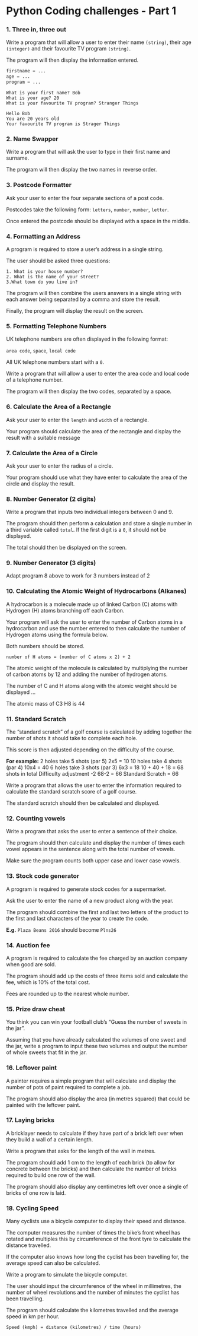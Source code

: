 # Python Coding challenges - Part 1

### 1. Three in, three out
Write a program that will allow a user to enter their name `(string)`, their age `(integer)` and their favourite TV program `(string)`.

The program will then display the information entered.

```python
firstname = ...
age = ...
program = ...
```

```
What is your first name? Bob
What is your age? 20
What is your favourite TV program? Stranger Things

Hello Bob
You are 20 years old
Your favourite TV program is Strager Things
```

### 2. Name Swapper
Write a program that will ask the user to type in their first name and surname.

The program will then display the two names in reverse order.

### 3. Postcode Formatter

Ask your user to enter the four separate sections of a post code.

Postcodes take the following form: `letters`, `number`, `number`, `letter`.

Once entered the postcode should be displayed with a space in the middle.

### 4. Formatting an Address
A program is required to store a user’s address in a single string.

The user should be asked three questions:
    
    1. What is your house number?
    2. What is the name of your street?
    3.What town do you live in?

The program will then combine the users answers in a single string with each answer being separated by a comma and store the result.

Finally, the program will display the result on the screen.

### 5. Formatting Telephone Numbers
UK telephone numbers are often displayed in the following format:

`area code`, `space`, `local code`

All UK telephone numbers start with a `0`.

Write a program that will allow a user to enter the area code and local code of a telephone number.

The program will then display the two codes, separated by a space.

### 6. Calculate the Area of a Rectangle
Ask your user to enter the `length` and `width` of a rectangle.

Your program should calculate the area of the rectangle and display the result with a suitable message

### 7. Calculate the Area of a Circle
Ask your user to enter the radius of a circle.

Your program should use what they have enter to calculate the area of the circle and display the result.

### 8. Number Generator (2 digits)
Write a program that inputs two individual integers between 0 and 9.

The program should then perform a calculation and store a single number in a third variable called `total`. If the first digit is a `0`, it should not be displayed.

The total should then be displayed on the screen.

### 9. Number Generator (3 digits)
Adapt program 8 above to work for 3 numbers instead of 2

### 10. Calculating the Atomic Weight of Hydrocarbons (Alkanes)
A hydrocarbon is a molecule made up of linked Carbon (C) atoms with Hydrogen (H) atoms branching off each Carbon.

Your program will ask the user to enter the number of Carbon atoms in a hydrocarbon and use the number entered to then calculate the number of Hydrogen atoms using the formula below.

Both numbers should be stored.

```
number of H atoms = (number of C atoms x 2) + 2
```

The atomic weight of the molecule is calculated by multiplying the number of carbon atoms by 12 and adding the number of hydrogen atoms.

The number of C and H atoms along with the atomic weight should be displayed …

The atomic mass of C3 H8 is 44

### 11. Standard Scratch
The “standard scratch” of a golf course is calculated by adding together the number of shots it should take to complete each hole.

This score is then adjusted depending on the difficulty of the course.

**For example:**
2 holes take 5 shots (par 5) 2x5 = 10
10 holes take 4 shots (par 4)
10x4 = 40
6 holes take 3 shots (par 3) 6x3 = 18
10 + 40 + 18 = 68 shots in total
Difficulty adjustment -2
68-2 = 66
Standard Scratch = 66

Write a program that allows the user to enter the information required to calculate the standard scratch score of a golf course.

The standard scratch should then be calculated and displayed.

### 12. Counting vowels
Write a program that asks the user to enter a sentence of their choice.

The program should then calculate and display the number of times each vowel appears in the sentence along with the total number of vowels.

Make sure the program counts both upper case and lower case vowels.

### 13. Stock code generator
A program is required to generate stock codes for a supermarket.

Ask the user to enter the name of a new product along with the year.

The program should combine the first and last two letters of the product to the first and last characters of the year to create the code.

**E.g.** `Plaza Beans 2016` should become `Plns26`

### 14. Auction fee
A program is required to calculate the fee charged by an auction company when good are sold.

The program should add up the costs of three items sold and calculate the fee, which is 10% of the total cost.

Fees are rounded up to the nearest whole number.

### 15. Prize draw cheat

You think you can win your football club’s “Guess the number of sweets in the jar”.

Assuming that you have already calculated the volumes of one sweet and the jar, write a program to input these two volumes and output the number of whole sweets that fit in the jar.

### 16. Leftover paint
A painter requires a simple program that will calculate and display the number of pots of paint required to complete a job.

The program should also display the area (in metres squared) that could be painted with the leftover paint.

### 17. Laying bricks
A bricklayer needs to calculate if they have part of a brick left over when they build a wall of a certain length.

Write a program that asks for the length of the wall in metres.

The program should add 1 cm to the length of each brick (to allow for concrete between the bricks) and then calculate the number of bricks required to build one row of the wall.

The program should also display any centimetres left over once a single of bricks of one row is laid.

### 18. Cycling Speed
Many cyclists use a bicycle computer to display their speed and distance.

The computer measures the number of times the bike’s front wheel has rotated and multiples this by circumference of the front tyre to calculate the distance travelled.

If the computer also knows how long the cyclist has been travelling for, the average speed can also be calculated.

Write a program to simulate the bicycle computer.

The user should input the circumference of the wheel in millimetres, the number of wheel revolutions and the number of minutes the cyclist has been travelling. 

The program should calculate the kilometres travelled and the average speed in km per hour.

```
Speed (kmph) = distance (kilometres) / time (hours)
```

